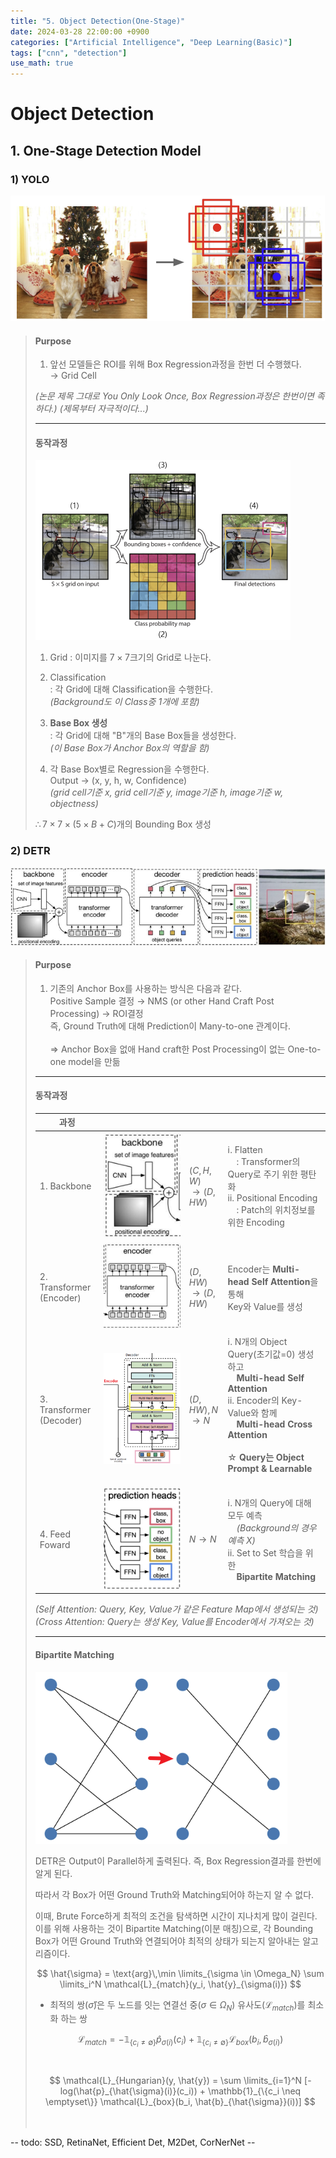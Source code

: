 ```yaml
---
title: "5. Object Detection(One-Stage)"
date: 2024-03-28 22:00:00 +0900
categories: ["Artificial Intelligence", "Deep Learning(Basic)"]
tags: ["cnn", "detection"]
use_math: true
---
```


# Object Detection

## 1. One-Stage Detection Model

### 1) YOLO

![alt text](/assets/img/post/deeplearning_basic/yolo.png)

> #### Purpose
>
> 1. 앞선 모델들은 ROI를 위해 Box Regression과정을 한번 더 수행했다.<br>
>   $\rightarrow$ Grid Cell
>
> _(논문 제목 그대로 You Only Look Once, Box Regression과정은 한번이면 족하다.)_
> _(제목부터 자극적이다...)_
>
> ---
> #### 동작과정
>
> ![alt text](/assets/img/post/deeplearning_basic/yolo_procedure.png)
>
> 1. Grid
>   : 이미지를 $7 \times 7$크기의 Grid로 나눈다.<br>
>
> 2. Classification<br>
>   : 각 Grid에 대해 Classification을 수행한다.<br>
>    _(Background도 이 Class중 1개에 포함)_
>
> 3. **Base Box 생성**<br>
>   : 각 Grid에 대해 "B"개의 Base Box들을 생성한다.<br>
>   _(이 Base Box가 Anchor Box의 역할을 함)_
>
> 4. 각 Base Box별로 Regression을 수행한다.<br>
>   Output $\rightarrow$ (x, y, h, w, Confidence)<br>
>   _(grid cell기준 x, grid cell기준 y, image기준 h, image기준 w, objectness)_
>
> $\therefore 7 \times 7\times (5 \times B + C)$개의 Bounding Box 생성 
> 

### 2) DETR

![alt text](/assets/img/post/deeplearning_basic/detr.png)

> #### Purpose
> 
> 1. 기존의 Anchor Box를 사용하는 방식은 다음과 같다.<br>
>   Positive Sample 결정 $\rightarrow$ NMS (or other Hand Craft Post Processing) $\rightarrow$ ROI결정<br>즉, Ground Truth에 대해 Prediction이 Many-to-one 관계이다.<br><br>
>   $\Rightarrow$ Anchor Box을 없애 Hand craft한 Post Processing이 없는 One-to-one model을 만듦
>   
> ---
> #### 동작과정
>
> | 과정 | | | |
> | --- | --- | --- | --- |
> | 1. Backbone | ![alt text](/assets/img/post/deeplearning_basic/detr_procedure(1).png) | $(C, H, W)$<br> $\rightarrow (D, HW)$ | ⅰ. Flatten<br>　: Transformer의 Query로 주기 위한 평탄화<br>ⅱ. Positional Encoding<br>　: Patch의 위치정보를 위한 Encoding |
> | 2. Transformer<br>(Encoder) | ![alt text](/assets/img/post/deeplearning_basic/detr_procedure(2).png) | $(D, HW)$<br> $\rightarrow (D, HW)$ | Encoder는 **Multi-head Self Attention**을 통해<br> Key와 Value를 생성 |
> | 3. Transformer<br>(Decoder) | ![alt text](/assets/img/post/deeplearning_basic/detr_procedure(3).png) | $(D, HW), N$<br> $\rightarrow N$ | ⅰ. N개의 Object Query(초기값=0) 생성하고<br>　**Multi-head Self Attention**<br>ⅱ. Encoder의 Key-Value와 함께<br>　**Multi-head Cross Attention**<br><br> ☆ **Query는 Object Prompt & Learnable**<br>　 |
> | 4. Feed Foward | ![alt text](/assets/img/post/deeplearning_basic/detr_procedure(4).png) | $N \rightarrow N$ | ⅰ. N개의 Query에 대해 모두 예측<br>　_(Background의 경우 예측 X)_<br> ⅱ. Set to Set 학습을 위한<br>　**Bipartite Matching**|
> 
> _(Self Attention: Query, Key, Value가 같은 Feature Map에서 생성되는 것)_<br>
> _(Cross Attention: Query는 생성 Key, Value를 Encoder에서 가져오는 것)_
>
> ---
> #### Bipartite Matching
>
> ![alt text](/assets/img/post/deeplearning_basic/bipartite_matching.png)
>
> DETR은 Output이 Parallel하게 출력된다. 즉, Box Regression결과를 한번에 알게 된다.
>
> 따라서 각 Box가 어떤 Ground Truth와 Matching되어야 하는지 알 수 없다.
>
> 이때, Brute Force하게 최적의 조건을 탐색하면 시간이 지나치게 많이 걸린다.<br>
> 이를 위해 사용하는 것이 Bipartite Matching(이분 매칭)으로, 각 Bounding Box가 어떤 Ground Truth와 연결되어야 최적의 상태가 되는지 알아내는 알고리즘이다.
>
> $$
> \hat{\sigma} = \text{arg}\,\min \limits_{\sigma \in \Omega_N} \sum \limits_i^N \mathcal{L}_{match}(y_i, \hat{y}_{\sigma(i)}) 
> $$
> 
> - 최적의 쌍($\hat{\sigma}$)은 두 노드를 잇는 연결선 중($\sigma \in \Omega_N$) 유사도($\mathcal{L}_{match}$)를 최소화 하는 쌍
> 
> $$
> \mathcal{L}_{match} = -\mathbb{1}_{\{c_i \neq \emptyset\}} \hat{p}_{\sigma(i)}(c_i) + \mathbb{1}_{\{c_i \neq \emptyset\}} \mathcal{L}_{box}(b_i, \hat{b}_{\sigma(i)})
> $$
> 
> 　
> $$
> \mathcal{L}_{Hungarian}(y, \hat{y}) = \sum \limits_{i=1}^N [-log(\hat{p}_{\hat{\sigma}(i)}(c_i)) + \mathbb{1}_{\{c_i \neq \emptyset\}} \mathcal{L}_{box}(b_i, \hat{b}_{\hat{\sigma}}(i))] 
> $$
>
> 　

-- todo: SSD, RetinaNet, Efficient Det, M2Det, CorNerNet --